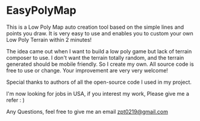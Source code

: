 # EasyPolyMap

This is a Low Poly Map auto creation tool based on the simple lines and points you draw. It is very easy to use and enables you to custom your own Low Poly Terrain within 2 minutes!

The idea came out when I want to build a low poly game but lack of terrain composer to use. I don't want the terrain totally random,  and the terrain generated should be mobile friendly. So I create my own. All source code is free to use or change. Your improvement are very very welcome!

Special thanks to authors of all the open-source code I used in my project.

I'm now looking for jobs in USA, if you interest my work, Please give me a refer : )

Any Questions, feel free to give me an email zpt0219@gmail.com
